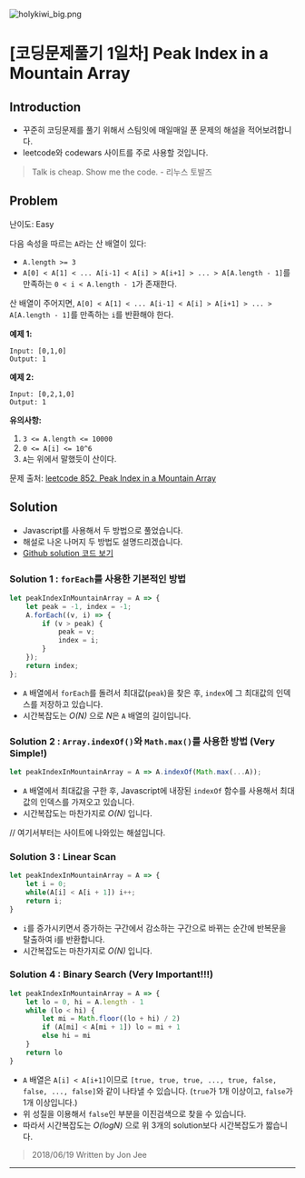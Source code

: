 ![holykiwi_big.png](https://cdn.steemitimages.com/DQmbwuk85jhorPvZoCb13F7gouFg5JH9gKPBWe4H5ecthQT/holykiwi_big.png)

# [코딩문제풀기 1일차] Peak Index in a Mountain Array

## Introduction

- 꾸준히 코딩문제를 풀기 위해서 스팀잇에 매일매일 푼 문제의 해설을 적어보려합니다.
- leetcode와 codewars 사이트를 주로 사용할 것입니다.

> Talk is cheap. Show me the code.      - 리누스 토발즈


## Problem

난이도: Easy

다음 속성을 따르는 `A`라는 산 배열이 있다:

- `A.length >= 3`
- `A[0] < A[1] < ... A[i-1] < A[i] > A[i+1] > ... > A[A.length - 1]`를 만족하는 `0 < i < A.length - 1`가 존재한다.

산 배열이 주어지면, `A[0] < A[1] < ... A[i-1] < A[i] > A[i+1] > ... > A[A.length - 1]`를 만족하는 `i`를 반환해야 한다.

**예제 1:**

```
Input: [0,1,0]
Output: 1
```

**예제 2:**

```
Input: [0,2,1,0]
Output: 1
```

**유의사항:**

1. `3 <= A.length <= 10000`
2. `0 <= A[i] <= 10^6`
3. `A`는 위에서 말했듯이 산이다.

문제 출처: [leetcode 852. Peak Index in a Mountain Array](https://leetcode.com/problems/peak-index-in-a-mountain-array/description/)

## Solution

* Javascript를 사용해서 두 방법으로 풀었습니다.
* 해설로 나온 나머지 두 방법도 설명드리겠습니다.
* [Github solution 코드 보기](https://github.com/JonJee/leetcode/blob/master/js/852PeakIndexinaMountainArray.js)

### Solution 1 : `forEach`를 사용한 기본적인 방법

```javascript
let peakIndexInMountainArray = A => {
    let peak = -1, index = -1;
    A.forEach((v, i) => {
        if (v > peak) {
            peak = v;
            index = i;
        }
    });
    return index;
};
```

* `A` 배열에서 `forEach`를 돌려서 최대값(`peak`)을 찾은 후, `index`에 그 최대값의 인덱스를 저장하고 있습니다.
* 시간복잡도는 *O(N)* 으로 *N*은 `A` 배열의 길이입니다.

### Solution 2 : `Array.indexOf()`와 `Math.max()`를 사용한 방법 (Very Simple!)

```javascript
let peakIndexInMountainArray = A => A.indexOf(Math.max(...A));
```

* `A` 배열에서 최대값을 구한 후, Javascript에 내장된 `indexOf` 함수를 사용해서 최대값의 인덱스를 가져오고 있습니다.
* 시간복잡도는 마찬가지로 *O(N)* 입니다.


// 여기서부터는 사이트에 나와있는 해설입니다.
### Solution 3 : Linear Scan

```javascript
let peakIndexInMountainArray = A => {
    let i = 0;
    while(A[i] < A[i + 1]) i++;
    return i;
}
```

* `i`를 증가시키면서 증가하는 구간에서 감소하는 구간으로 바뀌는 순간에 반복문을 탈출하여 i를 반환합니다.
* 시간복잡도는 마찬가지로 *O(N)* 입니다.

### Solution 4 : Binary Search (Very Important!!!)

```javascript
let peakIndexInMountainArray = A => {
    let lo = 0, hi = A.length - 1
    while (lo < hi) {
        let mi = Math.floor((lo + hi) / 2)
        if (A[mi] < A[mi + 1]) lo = mi + 1
        else hi = mi
    }
    return lo
}
```

* `A` 배열은 `A[i] < A[i+1]`이므로 `[true, true, true, ..., true, false, false, ..., false]`와 같이 나타낼 수 있습니다. (`true`가 1개 이상이고, `false`가 1개 이상입니다.)
* 위 성질을 이용해서 `false`인 부분을 이진검색으로 찾을 수 있습니다.
* 따라서 시간복잡도는 *O(logN)* 으로 위 3개의 solution보다 시간복잡도가 짧습니다.

> 2018/06/19 Written by Jon Jee

----------